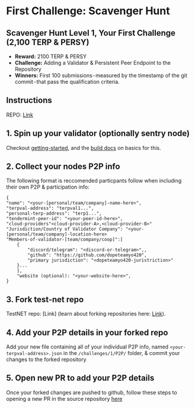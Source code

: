 # First Challenge: Scavenger Hunt
## Scavenger Hunt Level 1, Your First Challenge (2,100 TERP & PERSY)
- **Reward:** 2100 TERP & PERSY
- **Challenge:** Adding a Validator & Persistent Peer Endpoint to the Repository
- **Winners:** First 100 submissions - measured by the timestamp of the git commit - that pass the qualification criteria.

## Instructions
REPO: [Link](https://github.com/terpnetwork/scavenger-hunt)
## 1. Spin up your validator (optionally sentry node)
Checkout [getting-started](https://docs.terp.network/overview/getting-started), and the [build docs](https://docs.terp.network/terp-core/build) on basics for this. 

## 2. Collect your nodes P2P info 
The following format is reccomended particpants follow when including their own P2P & participation info:
```
{
"name": "<your-[personal/team/company]-name-here>",
"terpval-address": "terpval1...",
"personal-terp-address": "terp1...",
"tendermint-peer-id": "<your-peer-id-here>",
"cloud-providers"<cloud-provider-A>,<cloud-provider-B>"
"Jurisdiction/Country of Validator Company": "<your-[personal/team/company]-location-here>
"Members-of-validator-[team/company/coop]":[
    {
        "discord/telegram": "<discord-or-telegram>",,
        "github": "https://github.com/dopeteamyo420",
        "primary jurisdiction": "<dopeteamyo420-juristriction>"
    }...
    ],
    "website (optional): "<your-website-here>",
}
```
## 3. Fork test-net repo
TestNET repo: [Link] (learn about forking repositories here: [Link](https://docs.github.com/en/get-started/quickstart/fork-a-repo)).
## 4. Add your P2P details in your forked repo
Add your new file containing all of your individual P2P info, named `<your-terpval-address>.json` in the `/challenges/1/P2P/` folder, & commit your changes to the forked repository
## 5. Open new PR to add your P2P details 
Once your forked changes are pushed to github, follow these steps to opening a new PR in the source repository [here](https://github.com/terpnetwork/scavenger-hunt)